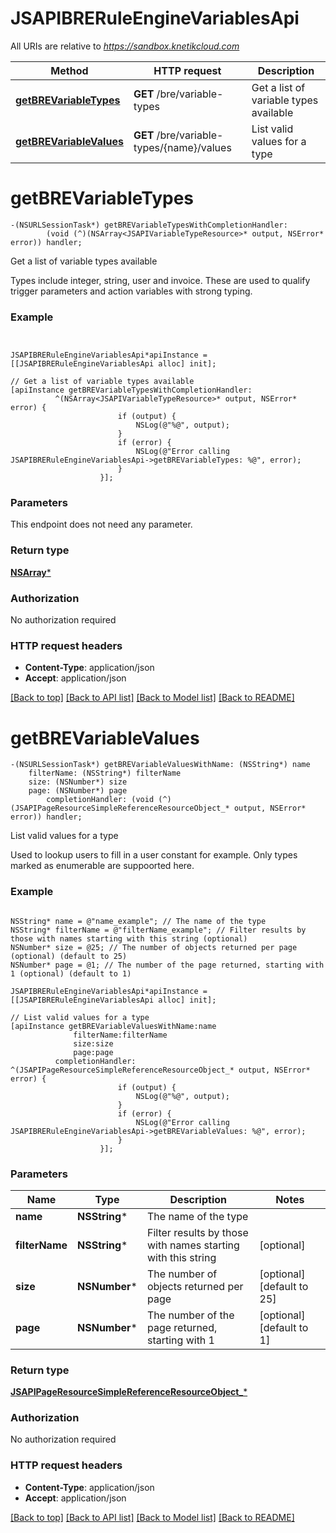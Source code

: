 # JSAPIBRERuleEngineVariablesApi

All URIs are relative to *https://sandbox.knetikcloud.com*

Method | HTTP request | Description
------------- | ------------- | -------------
[**getBREVariableTypes**](JSAPIBRERuleEngineVariablesApi.md#getbrevariabletypes) | **GET** /bre/variable-types | Get a list of variable types available
[**getBREVariableValues**](JSAPIBRERuleEngineVariablesApi.md#getbrevariablevalues) | **GET** /bre/variable-types/{name}/values | List valid values for a type


# **getBREVariableTypes**
```objc
-(NSURLSessionTask*) getBREVariableTypesWithCompletionHandler: 
        (void (^)(NSArray<JSAPIVariableTypeResource>* output, NSError* error)) handler;
```

Get a list of variable types available

Types include integer, string, user and invoice. These are used to qualify trigger parameters and action variables with strong typing.

### Example 
```objc


JSAPIBRERuleEngineVariablesApi*apiInstance = [[JSAPIBRERuleEngineVariablesApi alloc] init];

// Get a list of variable types available
[apiInstance getBREVariableTypesWithCompletionHandler: 
          ^(NSArray<JSAPIVariableTypeResource>* output, NSError* error) {
                        if (output) {
                            NSLog(@"%@", output);
                        }
                        if (error) {
                            NSLog(@"Error calling JSAPIBRERuleEngineVariablesApi->getBREVariableTypes: %@", error);
                        }
                    }];
```

### Parameters
This endpoint does not need any parameter.

### Return type

[**NSArray<JSAPIVariableTypeResource>***](JSAPIVariableTypeResource.md)

### Authorization

No authorization required

### HTTP request headers

 - **Content-Type**: application/json
 - **Accept**: application/json

[[Back to top]](#) [[Back to API list]](../README.md#documentation-for-api-endpoints) [[Back to Model list]](../README.md#documentation-for-models) [[Back to README]](../README.md)

# **getBREVariableValues**
```objc
-(NSURLSessionTask*) getBREVariableValuesWithName: (NSString*) name
    filterName: (NSString*) filterName
    size: (NSNumber*) size
    page: (NSNumber*) page
        completionHandler: (void (^)(JSAPIPageResourceSimpleReferenceResourceObject_* output, NSError* error)) handler;
```

List valid values for a type

Used to lookup users to fill in a user constant for example. Only types marked as enumerable are suppoorted here.

### Example 
```objc

NSString* name = @"name_example"; // The name of the type
NSString* filterName = @"filterName_example"; // Filter results by those with names starting with this string (optional)
NSNumber* size = @25; // The number of objects returned per page (optional) (default to 25)
NSNumber* page = @1; // The number of the page returned, starting with 1 (optional) (default to 1)

JSAPIBRERuleEngineVariablesApi*apiInstance = [[JSAPIBRERuleEngineVariablesApi alloc] init];

// List valid values for a type
[apiInstance getBREVariableValuesWithName:name
              filterName:filterName
              size:size
              page:page
          completionHandler: ^(JSAPIPageResourceSimpleReferenceResourceObject_* output, NSError* error) {
                        if (output) {
                            NSLog(@"%@", output);
                        }
                        if (error) {
                            NSLog(@"Error calling JSAPIBRERuleEngineVariablesApi->getBREVariableValues: %@", error);
                        }
                    }];
```

### Parameters

Name | Type | Description  | Notes
------------- | ------------- | ------------- | -------------
 **name** | **NSString***| The name of the type | 
 **filterName** | **NSString***| Filter results by those with names starting with this string | [optional] 
 **size** | **NSNumber***| The number of objects returned per page | [optional] [default to 25]
 **page** | **NSNumber***| The number of the page returned, starting with 1 | [optional] [default to 1]

### Return type

[**JSAPIPageResourceSimpleReferenceResourceObject_***](JSAPIPageResourceSimpleReferenceResourceObject_.md)

### Authorization

No authorization required

### HTTP request headers

 - **Content-Type**: application/json
 - **Accept**: application/json

[[Back to top]](#) [[Back to API list]](../README.md#documentation-for-api-endpoints) [[Back to Model list]](../README.md#documentation-for-models) [[Back to README]](../README.md)

